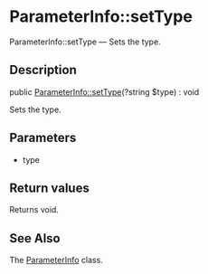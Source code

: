 ParameterInfo::setType
================

ParameterInfo::setType — Sets the type.

Description
---------------


public [ParameterInfo::setType](https://github.com/lingtalfi/DocTools/blob/master/doc/api/DocTools/Info/ParameterInfo/setType.md)(?string $type) : void




Sets the type.




Parameters
--------------


- type

    


Return values
----------------

Returns void.









See Also
-----------

The [ParameterInfo](https://github.com/lingtalfi/DocTools/blob/master/doc/api/DocTools/Info/ParameterInfo.md) class.
